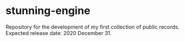 # stunning-engine

Repository for the development of my first collection of public records. Expected release date: 2020 December 31.
